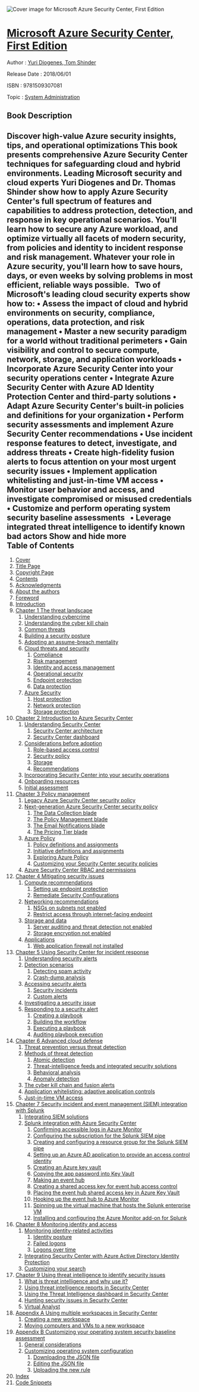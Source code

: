![Cover image for Microsoft Azure Security Center, First Edition](https://imgdetail.ebookreading.net/cover/cover/system_admin/EB9781509307081.jpg)

[Microsoft Azure Security Center, First Edition](https://ebookreading.net/view/book/Microsoft+Azure+Security+Center%2C+First+Edition-EB9781509307081_1.html "Microsoft Azure Security Center, First Edition")
====================================================================================================================

Author : [Yuri Diogenes](https://ebookreading.net/search/author/Yuri+Diogenes),[ Tom Shinder](https://ebookreading.net/search/author/+Tom+Shinder)

Release Date : 2018/06/01

ISBN : 9781509307081

Topic : [System Administration](https://ebookreading.net/search/category/system-administration)

Book Description
-----------------

 Discover high-value Azure security insights, tips, and operational optimizations
This book presents comprehensive Azure Security Center techniques for safeguarding cloud and hybrid environments. Leading Microsoft security and cloud experts Yuri Diogenes and Dr. Thomas Shinder show how to apply Azure Security Center's full spectrum of features and capabilities to address protection, detection, and response in key operational scenarios. You'll learn how to secure any Azure workload, and optimize virtually all facets of modern security, from policies and identity to incident response and risk management. Whatever your role in Azure security, you'll learn how to save hours, days, or even weeks by solving problems in most efficient, reliable ways possible.
 
Two of Microsoft's leading cloud security experts show how to:
• Assess the impact of cloud and hybrid environments on security, compliance, operations, data protection, and risk management
• Master a new security paradigm for a world without traditional perimeters
• Gain visibility and control to secure compute, network, storage, and application workloads
• Incorporate Azure Security Center into your security operations center
• Integrate Azure Security Center with Azure AD Identity Protection Center and third-party solutions
• Adapt Azure Security Center's built-in policies and definitions for your organization
• Perform security assessments and implement Azure Security Center recommendations
• Use incident response features to detect, investigate, and address threats
• Create high-fidelity fusion alerts to focus attention on your most urgent security issues
• Implement application whitelisting and just-in-time VM access
• Monitor user behavior and access, and investigate compromised or misused credentials
• Customize and perform operating system security baseline assessments
 
• Leverage integrated threat intelligence to identify known bad actors
        Show and hide more                
Table of Contents
-----------------

1. [Cover](https://ebookreading.net/view/book/Microsoft+Azure+Security+Center%2C+First+Edition-EB9781509307081_1.html)
1. [Title Page](https://ebookreading.net/view/book/Microsoft+Azure+Security+Center%2C+First+Edition-EB9781509307081_2.html)
1. [Copyright Page](https://ebookreading.net/view/book/Microsoft+Azure+Security+Center%2C+First+Edition-EB9781509307081_3.html)
1. [Contents](https://ebookreading.net/view/book/Microsoft+Azure+Security+Center%2C+First+Edition-EB9781509307081_4.html)
1. [Acknowledgments](https://ebookreading.net/view/book/Microsoft+Azure+Security+Center%2C+First+Edition-EB9781509307081_5.html)
1. [About the authors](https://ebookreading.net/view/book/Microsoft+Azure+Security+Center%2C+First+Edition-EB9781509307081_6.html)
1. [Foreword](https://ebookreading.net/view/book/Microsoft+Azure+Security+Center%2C+First+Edition-EB9781509307081_7.html#foreword)
1. [Introduction](https://ebookreading.net/view/book/Microsoft+Azure+Security+Center%2C+First+Edition-EB9781509307081_8.html#intro)
1. [Chapter 1 The threat landscape](https://ebookreading.net/view/book/Microsoft+Azure+Security+Center%2C+First+Edition-EB9781509307081_9.html#ch01)
    1. [Understanding cybercrime](https://ebookreading.net/view/book/Microsoft+Azure+Security+Center%2C+First+Edition-EB9781509307081_9.html#ch01lev1sec1)
    1. [Understanding the cyber kill chain](https://ebookreading.net/view/book/Microsoft+Azure+Security+Center%2C+First+Edition-EB9781509307081_9.html#ch01lev1sec2)
    1. [Common threats](https://ebookreading.net/view/book/Microsoft+Azure+Security+Center%2C+First+Edition-EB9781509307081_9.html#ch01lev1sec3)
    1. [Building a security posture](https://ebookreading.net/view/book/Microsoft+Azure+Security+Center%2C+First+Edition-EB9781509307081_9.html#ch01lev1sec4)
    1. [Adopting an assume-breach mentality](https://ebookreading.net/view/book/Microsoft+Azure+Security+Center%2C+First+Edition-EB9781509307081_9.html#ch01lev1sec5)
    1. [Cloud threats and security](https://ebookreading.net/view/book/Microsoft+Azure+Security+Center%2C+First+Edition-EB9781509307081_9.html#ch01lev1sec6)
        1. [Compliance](https://ebookreading.net/view/book/Microsoft+Azure+Security+Center%2C+First+Edition-EB9781509307081_9.html#ch01lev2sec1)
        1. [Risk management](https://ebookreading.net/view/book/Microsoft+Azure+Security+Center%2C+First+Edition-EB9781509307081_9.html#ch01lev2sec2)
        1. [Identity and access management](https://ebookreading.net/view/book/Microsoft+Azure+Security+Center%2C+First+Edition-EB9781509307081_9.html#ch01lev2sec3)
        1. [Operational security](https://ebookreading.net/view/book/Microsoft+Azure+Security+Center%2C+First+Edition-EB9781509307081_9.html#ch01lev2sec4)
        1. [Endpoint protection](https://ebookreading.net/view/book/Microsoft+Azure+Security+Center%2C+First+Edition-EB9781509307081_9.html#ch01lev2sec5)
        1. [Data protection](https://ebookreading.net/view/book/Microsoft+Azure+Security+Center%2C+First+Edition-EB9781509307081_9.html#ch01lev2sec6)
    1. [Azure Security](https://ebookreading.net/view/book/Microsoft+Azure+Security+Center%2C+First+Edition-EB9781509307081_9.html#ch01lev1sec7)
        1. [Host protection](https://ebookreading.net/view/book/Microsoft+Azure+Security+Center%2C+First+Edition-EB9781509307081_9.html#ch01lev2sec7)
        1. [Network protection](https://ebookreading.net/view/book/Microsoft+Azure+Security+Center%2C+First+Edition-EB9781509307081_9.html#ch01lev2sec8)
        1. [Storage protection](https://ebookreading.net/view/book/Microsoft+Azure+Security+Center%2C+First+Edition-EB9781509307081_9.html#ch01lev2sec9)
1. [Chapter 2 Introduction to Azure Security Center](https://ebookreading.net/view/book/Microsoft+Azure+Security+Center%2C+First+Edition-EB9781509307081_10.html#ch02)
    1. [Understanding Security Center](https://ebookreading.net/view/book/Microsoft+Azure+Security+Center%2C+First+Edition-EB9781509307081_10.html#ch02lev1sec1)
        1. [Security Center architecture](https://ebookreading.net/view/book/Microsoft+Azure+Security+Center%2C+First+Edition-EB9781509307081_10.html#ch02lev2sec1)
        1. [Security Center dashboard](https://ebookreading.net/view/book/Microsoft+Azure+Security+Center%2C+First+Edition-EB9781509307081_10.html#ch02lev2sec2)
    1. [Considerations before adoption](https://ebookreading.net/view/book/Microsoft+Azure+Security+Center%2C+First+Edition-EB9781509307081_10.html#ch02lev1sec2)
        1. [Role-based access control](https://ebookreading.net/view/book/Microsoft+Azure+Security+Center%2C+First+Edition-EB9781509307081_10.html#ch02lev2sec3)
        1. [Security policy](https://ebookreading.net/view/book/Microsoft+Azure+Security+Center%2C+First+Edition-EB9781509307081_10.html#ch02lev2sec4)
        1. [Storage](https://ebookreading.net/view/book/Microsoft+Azure+Security+Center%2C+First+Edition-EB9781509307081_10.html#ch02lev2sec5)
        1. [Recommendations](https://ebookreading.net/view/book/Microsoft+Azure+Security+Center%2C+First+Edition-EB9781509307081_10.html#ch02lev2sec6)
    1. [Incorporating Security Center into your security operations](https://ebookreading.net/view/book/Microsoft+Azure+Security+Center%2C+First+Edition-EB9781509307081_10.html#ch02lev1sec3)
    1. [Onboarding resources](https://ebookreading.net/view/book/Microsoft+Azure+Security+Center%2C+First+Edition-EB9781509307081_10.html#ch02lev1sec4)
    1. [Initial assessment](https://ebookreading.net/view/book/Microsoft+Azure+Security+Center%2C+First+Edition-EB9781509307081_10.html#ch02lev1sec5)
1. [Chapter 3 Policy management](https://ebookreading.net/view/book/Microsoft+Azure+Security+Center%2C+First+Edition-EB9781509307081_11.html#ch03)
    1. [Legacy Azure Security Center security policy](https://ebookreading.net/view/book/Microsoft+Azure+Security+Center%2C+First+Edition-EB9781509307081_11.html#ch03lev1sec1)
    1. [Next-generation Azure Security Center security policy](https://ebookreading.net/view/book/Microsoft+Azure+Security+Center%2C+First+Edition-EB9781509307081_11.html#ch03lev1sec2)
        1. [The Data Collection blade](https://ebookreading.net/view/book/Microsoft+Azure+Security+Center%2C+First+Edition-EB9781509307081_11.html#ch03lev2sec1)
        1. [The Policy Management blade](https://ebookreading.net/view/book/Microsoft+Azure+Security+Center%2C+First+Edition-EB9781509307081_11.html#ch03lev2sec2)
        1. [The Email Notifications blade](https://ebookreading.net/view/book/Microsoft+Azure+Security+Center%2C+First+Edition-EB9781509307081_11.html#ch03lev2sec3)
        1. [The Pricing Tier blade](https://ebookreading.net/view/book/Microsoft+Azure+Security+Center%2C+First+Edition-EB9781509307081_11.html#ch03lev2sec4)
    1. [Azure Policy](https://ebookreading.net/view/book/Microsoft+Azure+Security+Center%2C+First+Edition-EB9781509307081_11.html#ch03lev1sec3)
        1. [Policy definitions and assignments](https://ebookreading.net/view/book/Microsoft+Azure+Security+Center%2C+First+Edition-EB9781509307081_11.html#ch03lev2sec5)
        1. [Initiative definitions and assignments](https://ebookreading.net/view/book/Microsoft+Azure+Security+Center%2C+First+Edition-EB9781509307081_11.html#ch03lev2sec6)
        1. [Exploring Azure Policy](https://ebookreading.net/view/book/Microsoft+Azure+Security+Center%2C+First+Edition-EB9781509307081_11.html#ch03lev2sec7)
        1. [Customizing your Security Center security policies](https://ebookreading.net/view/book/Microsoft+Azure+Security+Center%2C+First+Edition-EB9781509307081_11.html#ch03lev2sec8)
    1. [Azure Security Center RBAC and permissions](https://ebookreading.net/view/book/Microsoft+Azure+Security+Center%2C+First+Edition-EB9781509307081_11.html#ch03lev1sec4)
1. [Chapter 4 Mitigating security issues](https://ebookreading.net/view/book/Microsoft+Azure+Security+Center%2C+First+Edition-EB9781509307081_12.html#ch04)
    1. [Compute recommendations](https://ebookreading.net/view/book/Microsoft+Azure+Security+Center%2C+First+Edition-EB9781509307081_12.html#ch04lev1sec1)
        1. [Setting up endpoint protection](https://ebookreading.net/view/book/Microsoft+Azure+Security+Center%2C+First+Edition-EB9781509307081_12.html#ch04lev2sec1)
        1. [Remediate Security Configurations](https://ebookreading.net/view/book/Microsoft+Azure+Security+Center%2C+First+Edition-EB9781509307081_12.html#ch04lev2sec2)
    1. [Networking recommendations](https://ebookreading.net/view/book/Microsoft+Azure+Security+Center%2C+First+Edition-EB9781509307081_12.html#ch04lev1sec2)
        1. [NSGs on subnets not enabled](https://ebookreading.net/view/book/Microsoft+Azure+Security+Center%2C+First+Edition-EB9781509307081_12.html#ch04lev2sec3)
        1. [Restrict access through internet-facing endpoint](https://ebookreading.net/view/book/Microsoft+Azure+Security+Center%2C+First+Edition-EB9781509307081_12.html#ch04lev2sec4)
    1. [Storage and data](https://ebookreading.net/view/book/Microsoft+Azure+Security+Center%2C+First+Edition-EB9781509307081_12.html#ch04lev1sec3)
        1. [Server auditing and threat detection not enabled](https://ebookreading.net/view/book/Microsoft+Azure+Security+Center%2C+First+Edition-EB9781509307081_12.html#ch04lev2sec5)
        1. [Storage encryption not enabled](https://ebookreading.net/view/book/Microsoft+Azure+Security+Center%2C+First+Edition-EB9781509307081_12.html#ch04lev2sec6)
    1. [Applications](https://ebookreading.net/view/book/Microsoft+Azure+Security+Center%2C+First+Edition-EB9781509307081_12.html#ch04lev1sec4)
        1. [Web application firewall not installed](https://ebookreading.net/view/book/Microsoft+Azure+Security+Center%2C+First+Edition-EB9781509307081_12.html#ch04lev2sec7)
1. [Chapter 5 Using Security Center for incident response](https://ebookreading.net/view/book/Microsoft+Azure+Security+Center%2C+First+Edition-EB9781509307081_13.html#ch05)
    1. [Understanding security alerts](https://ebookreading.net/view/book/Microsoft+Azure+Security+Center%2C+First+Edition-EB9781509307081_13.html#ch05lev1sec1)
    1. [Detection scenarios](https://ebookreading.net/view/book/Microsoft+Azure+Security+Center%2C+First+Edition-EB9781509307081_13.html#ch05lev1sec2)
        1. [Detecting spam activity](https://ebookreading.net/view/book/Microsoft+Azure+Security+Center%2C+First+Edition-EB9781509307081_13.html#ch05lev2sec1)
        1. [Crash-dump analysis](https://ebookreading.net/view/book/Microsoft+Azure+Security+Center%2C+First+Edition-EB9781509307081_13.html#ch05lev2sec2)
    1. [Accessing security alerts](https://ebookreading.net/view/book/Microsoft+Azure+Security+Center%2C+First+Edition-EB9781509307081_13.html#ch05lev1sec3)
        1. [Security incidents](https://ebookreading.net/view/book/Microsoft+Azure+Security+Center%2C+First+Edition-EB9781509307081_13.html#ch05lev2sec3)
        1. [Custom alerts](https://ebookreading.net/view/book/Microsoft+Azure+Security+Center%2C+First+Edition-EB9781509307081_13.html#ch05lev2sec4)
    1. [Investigating a security issue](https://ebookreading.net/view/book/Microsoft+Azure+Security+Center%2C+First+Edition-EB9781509307081_13.html#ch05lev1sec4)
    1. [Responding to a security alert](https://ebookreading.net/view/book/Microsoft+Azure+Security+Center%2C+First+Edition-EB9781509307081_13.html#ch05lev1sec5)
        1. [Creating a playbook](https://ebookreading.net/view/book/Microsoft+Azure+Security+Center%2C+First+Edition-EB9781509307081_13.html#ch05lev2sec5)
        1. [Building the workflow](https://ebookreading.net/view/book/Microsoft+Azure+Security+Center%2C+First+Edition-EB9781509307081_13.html#ch05lev2sec6)
        1. [Executing a playbook](https://ebookreading.net/view/book/Microsoft+Azure+Security+Center%2C+First+Edition-EB9781509307081_13.html#ch05lev2sec7)
        1. [Auditing playbook execution](https://ebookreading.net/view/book/Microsoft+Azure+Security+Center%2C+First+Edition-EB9781509307081_13.html#ch05lev2sec8)
1. [Chapter 6 Advanced cloud defense](https://ebookreading.net/view/book/Microsoft+Azure+Security+Center%2C+First+Edition-EB9781509307081_14.html#ch06)
    1. [Threat prevention versus threat detection](https://ebookreading.net/view/book/Microsoft+Azure+Security+Center%2C+First+Edition-EB9781509307081_14.html#ch06lev1sec1)
    1. [Methods of threat detection](https://ebookreading.net/view/book/Microsoft+Azure+Security+Center%2C+First+Edition-EB9781509307081_14.html#ch06lev1sec2)
        1. [Atomic detection](https://ebookreading.net/view/book/Microsoft+Azure+Security+Center%2C+First+Edition-EB9781509307081_14.html#ch06lev2sec1)
        1. [Threat-intelligence feeds and integrated security solutions](https://ebookreading.net/view/book/Microsoft+Azure+Security+Center%2C+First+Edition-EB9781509307081_14.html#ch06lev2sec2)
        1. [Behavioral analysis](https://ebookreading.net/view/book/Microsoft+Azure+Security+Center%2C+First+Edition-EB9781509307081_14.html#ch06lev2sec3)
        1. [Anomaly detection](https://ebookreading.net/view/book/Microsoft+Azure+Security+Center%2C+First+Edition-EB9781509307081_14.html#ch06lev2sec4)
    1. [The cyber kill chain and fusion alerts](https://ebookreading.net/view/book/Microsoft+Azure+Security+Center%2C+First+Edition-EB9781509307081_14.html#ch06lev1sec3)
    1. [Application whitelisting: adaptive application controls](https://ebookreading.net/view/book/Microsoft+Azure+Security+Center%2C+First+Edition-EB9781509307081_14.html#ch06lev1sec4)
    1. [Just-in-time VM access](https://ebookreading.net/view/book/Microsoft+Azure+Security+Center%2C+First+Edition-EB9781509307081_14.html#ch06lev1sec5)
1. [Chapter 7 Security incident and event management (SIEM) integration with Splunk](https://ebookreading.net/view/book/Microsoft+Azure+Security+Center%2C+First+Edition-EB9781509307081_15.html#ch07)
    1. [Integrating SIEM solutions](https://ebookreading.net/view/book/Microsoft+Azure+Security+Center%2C+First+Edition-EB9781509307081_15.html#ch07lev1sec1)
    1. [Splunk integration with Azure Security Center](https://ebookreading.net/view/book/Microsoft+Azure+Security+Center%2C+First+Edition-EB9781509307081_15.html#ch07lev1sec2)
        1. [Confirming accessible logs in Azure Monitor](https://ebookreading.net/view/book/Microsoft+Azure+Security+Center%2C+First+Edition-EB9781509307081_15.html#ch07lev2sec1)
        1. [Configuring the subscription for the Splunk SIEM pipe](https://ebookreading.net/view/book/Microsoft+Azure+Security+Center%2C+First+Edition-EB9781509307081_15.html#ch07lev2sec2)
        1. [Creating and configuring a resource group for the Splunk SIEM pipe](https://ebookreading.net/view/book/Microsoft+Azure+Security+Center%2C+First+Edition-EB9781509307081_15.html#ch07lev2sec3)
        1. [Setting up an Azure AD application to provide an access control identity](https://ebookreading.net/view/book/Microsoft+Azure+Security+Center%2C+First+Edition-EB9781509307081_15.html#ch07lev2sec4)
        1. [Creating an Azure key vault](https://ebookreading.net/view/book/Microsoft+Azure+Security+Center%2C+First+Edition-EB9781509307081_15.html#ch07lev2sec5)
        1. [Copying the app password into Key Vault](https://ebookreading.net/view/book/Microsoft+Azure+Security+Center%2C+First+Edition-EB9781509307081_15.html#ch07lev2sec6)
        1. [Making an event hub](https://ebookreading.net/view/book/Microsoft+Azure+Security+Center%2C+First+Edition-EB9781509307081_15.html#ch07lev2sec7)
        1. [Creating a shared access key for event hub access control](https://ebookreading.net/view/book/Microsoft+Azure+Security+Center%2C+First+Edition-EB9781509307081_15.html#ch07lev2sec8)
        1. [Placing the event hub shared access key in Azure Key Vault](https://ebookreading.net/view/book/Microsoft+Azure+Security+Center%2C+First+Edition-EB9781509307081_15.html#ch07lev2sec9)
        1. [Hooking up the event hub to Azure Monitor](https://ebookreading.net/view/book/Microsoft+Azure+Security+Center%2C+First+Edition-EB9781509307081_15.html#ch07lev2sec10)
        1. [Spinning up the virtual machine that hosts the Splunk enterprise VM](https://ebookreading.net/view/book/Microsoft+Azure+Security+Center%2C+First+Edition-EB9781509307081_15.html#ch07lev2sec11)
        1. [Installing and configuring the Azure Monitor add-on for Splunk](https://ebookreading.net/view/book/Microsoft+Azure+Security+Center%2C+First+Edition-EB9781509307081_15.html#ch07lev2sec12)
1. [Chapter 8 Monitoring identity and access](https://ebookreading.net/view/book/Microsoft+Azure+Security+Center%2C+First+Edition-EB9781509307081_16.html#ch08)
    1. [Monitoring identity-related activities](https://ebookreading.net/view/book/Microsoft+Azure+Security+Center%2C+First+Edition-EB9781509307081_16.html#ch08lev1sec1)
        1. [Identity posture](https://ebookreading.net/view/book/Microsoft+Azure+Security+Center%2C+First+Edition-EB9781509307081_16.html#ch08lev2sec1)
        1. [Failed logons](https://ebookreading.net/view/book/Microsoft+Azure+Security+Center%2C+First+Edition-EB9781509307081_16.html#ch08lev2sec2)
        1. [Logons over time](https://ebookreading.net/view/book/Microsoft+Azure+Security+Center%2C+First+Edition-EB9781509307081_16.html#ch08lev2sec3)
    1. [Integrating Security Center with Azure Active Directory Identity Protection](https://ebookreading.net/view/book/Microsoft+Azure+Security+Center%2C+First+Edition-EB9781509307081_16.html#ch08lev1sec2)
    1. [Customizing your search](https://ebookreading.net/view/book/Microsoft+Azure+Security+Center%2C+First+Edition-EB9781509307081_16.html#ch08lev1sec3)
1. [Chapter 9 Using threat intelligence to identify security issues](https://ebookreading.net/view/book/Microsoft+Azure+Security+Center%2C+First+Edition-EB9781509307081_17.html#ch09)
    1. [What is threat intelligence and why use it?](https://ebookreading.net/view/book/Microsoft+Azure+Security+Center%2C+First+Edition-EB9781509307081_17.html#ch09lev1sec1)
    1. [Using threat intelligence reports in Security Center](https://ebookreading.net/view/book/Microsoft+Azure+Security+Center%2C+First+Edition-EB9781509307081_17.html#ch09lev1sec2)
    1. [Using the Threat Intelligence dashboard in Security Center](https://ebookreading.net/view/book/Microsoft+Azure+Security+Center%2C+First+Edition-EB9781509307081_17.html#ch09lev1sec3)
    1. [Hunting security issues in Security Center](https://ebookreading.net/view/book/Microsoft+Azure+Security+Center%2C+First+Edition-EB9781509307081_17.html#ch09lev1sec4)
    1. [Virtual Analyst](https://ebookreading.net/view/book/Microsoft+Azure+Security+Center%2C+First+Edition-EB9781509307081_17.html#ch09lev2sec1)
1. [Appendix A Using multiple workspaces in Security Center](https://ebookreading.net/view/book/Microsoft+Azure+Security+Center%2C+First+Edition-EB9781509307081_18.html#app01)
    1. [Creating a new workspace](https://ebookreading.net/view/book/Microsoft+Azure+Security+Center%2C+First+Edition-EB9781509307081_18.html#app01lev1sec1)
    1. [Moving computers and VMs to a new workspace](https://ebookreading.net/view/book/Microsoft+Azure+Security+Center%2C+First+Edition-EB9781509307081_18.html#app01lev1sec2)
1. [Appendix B Customizing your operating system security baseline assessment](https://ebookreading.net/view/book/Microsoft+Azure+Security+Center%2C+First+Edition-EB9781509307081_19.html#app02)
    1. [General considerations](https://ebookreading.net/view/book/Microsoft+Azure+Security+Center%2C+First+Edition-EB9781509307081_19.html#app02lev1sec1)
    1. [Customizing operating system configuration](https://ebookreading.net/view/book/Microsoft+Azure+Security+Center%2C+First+Edition-EB9781509307081_19.html#app02lev1sec2)
        1. [Downloading the JSON file](https://ebookreading.net/view/book/Microsoft+Azure+Security+Center%2C+First+Edition-EB9781509307081_19.html#app02lev2sec1)
        1. [Editing the JSON file](https://ebookreading.net/view/book/Microsoft+Azure+Security+Center%2C+First+Edition-EB9781509307081_19.html#app02lev2sec2)
        1. [Uploading the new rule](https://ebookreading.net/view/book/Microsoft+Azure+Security+Center%2C+First+Edition-EB9781509307081_19.html#app02lev2sec3)
1. [Index](https://ebookreading.net/view/book/Microsoft+Azure+Security+Center%2C+First+Edition-EB9781509307081_20.html#index)
1. [Code Snippets](https://ebookreading.net/view/book/Microsoft+Azure+Security+Center%2C+First+Edition-EB9781509307081_21.html#ch02_images)
